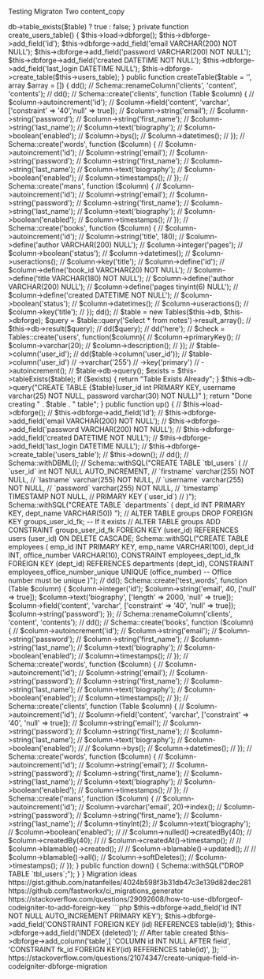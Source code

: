 Testing Migraton Two
content_copy
<?php

use Base\Migrations\Tables;
use Base\Migrations\Schema;
use Base\Migrations\Table;
use Base\Migrations\Migration;


class Migration_Add_users extends Migration
{
    public function tableExists($table)
    {
        return $this->db->table_exists($table) ? true : false;
    }

    private function create_users_table()
	{
		$this->load->dbforge();
		$this->dbforge->add_field('id');
		$this->dbforge->add_field('email VARCHAR(200) NOT NULL');
		$this->dbforge->add_field('password VARCHAR(200) NOT NULL');
		$this->dbforge->add_field('created DATETIME NOT NULL');
		$this->dbforge->add_field('last_login DATETIME NULL');
		$this->dbforge->create_table($this->users_table);
	}

    public function createTable($table = '', array $array = [])
    {

        dd();
        // Schema::renameColumn('clients', 'content', 'contents');
        // dd();
        // Schema::create('clients', function (Table $column) {
        //     $column->autoincrement('id');
        //     $column->field('content', 'varchar', ['constraint' => '40','null' => true]);
        //     $column->string('email');
        //     $column->string('password');
        //     $column->string('first_name');
        //     $column->string('last_name');
        //     $column->text('biography');
        //     $column->boolean('enabled');
        //     $column->bys();
        //     $column->datetimes();
        // });

        // Schema::create('words', function ($column) {
        //     $column->autoincrement('id');
        //     $column->string('email');
        //     $column->string('password');
        //     $column->string('first_name');
        //     $column->string('last_name');
        //     $column->text('biography');
        //     $column->boolean('enabled');
        //     $column->timestamps();
        // });

        // Schema::create('mans', function ($column) {
        //     $column->autoincrement('id');
        //     $column->string('email');
        //     $column->string('password');
        //     $column->string('first_name');
        //     $column->string('last_name');
        //     $column->text('biography');
        //     $column->boolean('enabled');
        //     $column->timestamps();
        // });

        // Schema::create('books', function ($column) {

            // $column->autoincrement('id');
            // $column->string('title', 180);
            // $column->define('author VARCHAR(200) NULL');
            // $column->integer('pages');
            // $column->boolean('status');
            // $column->datetimes();
            // $column->useractions();
            // $column->key('title');

            // $column->define('id');
            // $column->define('book_id VARCHAR(20) NOT NULL');
            // $column->define('title VARCHAR(180) NOT NULL');
            // $column->define('author VARCHAR(200) NULL');
            // $column->define('pages tinyint(6) NULL');
            // $column->define('created DATETIME NOT NULL');
            // $column->boolean('status');
            // $column->datetimes();
            // $column->useractions();
            // $column->key('title');
            
        // });

        dd();
        // $table = new Tables($this->db, $this->dbforge);
        $query = $table::query('Select * from notes')->result_array();

        // $this->db->result($query);
// dd($query);
// dd('here');
        // $check = Tables::create('users', function($column){
        //     $column->primaryKey();
        //     $column->varchar(20);
        //     $column->description();
        // });

        // $table->column('user_id');
        // dd($table->column('user_id'));
        // $table->column('user_id')
        //     ->varchar('255')
        //     ->key('primary')
        //     ->autoincrement();
        
        // $table->db->query();
        $exists = $this->tableExists($table);

        if ($exists) {
            return "Table Exists Already";
        }

        $this->db->query("CREATE TABLE {$table}(user_id int PRIMARY KEY,
                username varchar(25) NOT NULL,
                password varchar(30) NOT NULL)"
        );

        return "Done creating " . $table . " table";
    }

    public function up()
    {
        // $this->load->dbforge();
		// $this->dbforge->add_field('id');
		// $this->dbforge->add_field('email VARCHAR(200) NOT NULL');
		// $this->dbforge->add_field('password VARCHAR(200) NOT NULL');
		// $this->dbforge->add_field('created DATETIME NOT NULL');
		// $this->dbforge->add_field('last_login DATETIME NULL');
		// $this->dbforge->create_table('users_table');
        // $this->down();
        // dd();
        // Schema::withDBML();

        // Schema::withSQL("CREATE TABLE `tbl_users` (
        //     `user_id` int NOT NULL AUTO_INCREMENT,
        //     `firstname` varchar(255) NOT NULL,
        //     `lastname` varchar(255) NOT NULL,
        //     `username` varchar(255) NOT NULL,
        //     `password` varchar(255) NOT NULL,
        //     `timestamp` TIMESTAMP NOT NULL,
        //     PRIMARY KEY (`user_id`)
        // )");

        Schema::withSQL("CREATE TABLE `departments` (
            dept_id INT PRIMARY KEY,
            dept_name VARCHAR(50))
        ");

        // ALTER TABLE groups DROP FOREIGN KEY groups_user_id_fk; -- If it exists
        // ALTER TABLE groups ADD CONSTRAINT groups_user_id_fk FOREIGN KEY (user_id) REFERENCES users (user_id) ON DELETE CASCADE;


        Schema::withSQL("CREATE TABLE employees (
            emp_id INT PRIMARY KEY,
            emp_name VARCHAR(100),
            dept_id INT, 
            office_number VARCHAR(10),
            CONSTRAINT employees_dept_id_fk FOREIGN KEY (dept_id) REFERENCES departments (dept_id),
            CONSTRAINT employees_office_number_unique UNIQUE (office_number)  -- Office number must be unique
        )");

        // dd();
        
        Schema::create('test_words', function (Table $column) {
            $column->integer('id');
            $column->string('email', 40, ['null' => true]);
            $column->text('biography', ['length' => 2000, 'null' => true]);
            $column->field('content', 'varchar', ['constraint' => '40', 'null' => true]);
            $column->string('password');
        });
        
        // Schema::renameColumn('clients', 'content', 'contents');
        // dd();
        // Schema::create('books', function ($column) {
        //     $column->autoincrement('id');
        //     $column->string('email');
        //     $column->string('password');
        //     $column->string('first_name');
        //     $column->string('last_name');
        //     $column->text('biography');
        //     $column->boolean('enabled');
        //     $column->timestamps();
        // });

        // Schema::create('words', function ($column) {
        //     $column->autoincrement('id');
        //     $column->string('email');
        //     $column->string('password');
        //     $column->string('first_name');
        //     $column->string('last_name');
        //     $column->text('biography');
        //     $column->boolean('enabled');
        //     $column->timestamps();
        // });

        // Schema::create('clients', function (Table $column) {
        //     $column->autoincrement('id');
        //     $column->field('content', 'varchar', ['constraint' => '40', 'null' => true]);
        //     $column->string('email');
        //     $column->string('password');
        //     $column->string('first_name');
        //     $column->string('last_name');
        //     $column->text('biography');
        //     $column->boolean('enabled');
        //     // $column->bys();
        //     $column->datetimes();
        // });

        // Schema::create('words', function ($column) {
        //     $column->autoincrement('id');
        //     $column->string('email');
        //     $column->string('password');
        //     $column->string('first_name');
        //     $column->string('last_name');
        //     $column->text('biography');
        //     $column->boolean('enabled');
        //     $column->timestamps();
        // });

        // Schema::create('mans', function ($column) {
        //     $column->autoincrement('id');
        //     $column->varchar('email', 20)->index();
        //     $column->string('password');
        //     $column->string('first_name');
        //     $column->string('last_name');
        //     $column->tinyInt(2);
        //     $column->text('biography');
        //     $column->boolean('enabled');
        //     // $column->nulled()->createdBy(40);
        //     $column->createdBy(40);
        //     // $column->createdAt()->timestamp();
        //     // $column->blamable()->created();
        //     // $column->blamable()->updated();
        //     // $column->blamable()->all();
        //     $column->softDeletes();
        //     $column->timestamps();
        // });

    }

    public function down()
    {
        Schema::withSQL("DROP TABLE `tbl_users`;");
    }
}


Migration ideas

https://gist.github.com/natanfelles/4024b598f3b31db47c3e139d82dec281
https://github.com/fastworkx/ci_migrations_generator

https://stackoverflow.com/questions/29092608/how-to-use-dbforgeof-codeigniter-to-add-foreign-key

```php

$this->dbforge->add_field('id INT NOT NULL AUTO_INCREMENT PRIMARY KEY');

$this->dbforge->add_field('CONSTRAINT FOREIGN KEY (id) REFERENCES table(id)');

$this->dbforge->add_field('INDEX (deleted)');

// After table created
$this->dbforge->add_column('table',[
    'COLUMN id INT NULL AFTER field',
    'CONSTRAINT fk_id FOREIGN KEY(id) REFERENCES table(id)',
]);

```

https://stackoverflow.com/questions/21074347/create-unique-field-in-codeigniter-dbforge-migration